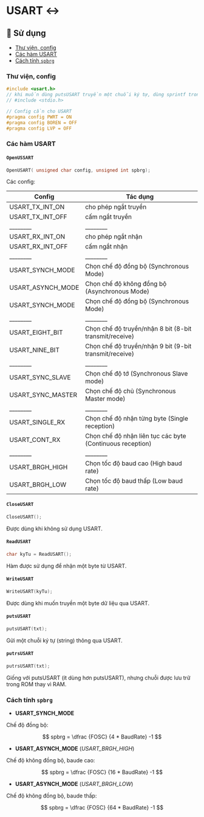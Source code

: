 # USART ↔️

## 🚀 Sử dụng

-   [Thư viện, config](#thư-viện-config)
-   [Các hàm USART](#các-hàm-usart)
-   [Cách tính `spbrg`](#cách-tính-spbrg)

### Thư viện, config

```c
#include <usart.h>
// khi muốn dùng putsUSART truyền một chuỗi ký tự, dùng sprintf trong:
// #include <stdio.h>

// Config cần cho USART
#pragma config PWRT = ON
#pragma config BOREN = OFF
#pragma config LVP = OFF
```

### Các hàm USART

#### `OpenUSSART`

```c
OpenUSART( unsigned char config, unsigned int spbrg);
```

Các config:

| Config            | Tác dụng                                                  |
| ----------------- | --------------------------------------------------------- |
| USART_TX_INT_ON   | cho phép ngắt truyền                                      |
| USART_TX_INT_OFF  | cấm ngắt truyền                                           |
| \_\_\_\_\_\_\_\_  | \_\_\_\_\_\_\_\_                                          |
| USART_RX_INT_ON   | cho phép ngắt nhận                                        |
| USART_RX_INT_OFF  | cấm ngắt nhận                                             |
| \_\_\_\_\_\_\_\_  | \_\_\_\_\_\_\_\_                                          |
| USART_SYNCH_MODE  | Chọn chế độ đồng bộ (Synchronous Mode)                    |
| USART_ASYNCH_MODE | Chọn chế độ không đồng bộ (Asynchronous Mode)             |
| USART_SYNCH_MODE  | Chọn chế độ đồng bộ (Synchronous Mode)                    |
| \_\_\_\_\_\_\_\_  | \_\_\_\_\_\_\_\_                                          |
| USART_EIGHT_BIT   | Chọn chế độ truyền/nhận 8 bit (8-bit transmit/receive)    |
| USART_NINE_BIT    | Chọn chế độ truyền/nhận 9 bit (9-bit transmit/receive)    |
| \_\_\_\_\_\_\_\_  | \_\_\_\_\_\_\_\_                                          |
| USART_SYNC_SLAVE  | Chọn chế độ tớ (Synchronous Slave mode)                   |
| USART_SYNC_MASTER | Chọn chế độ chủ (Synchronous Master mode)                 |
| \_\_\_\_\_\_\_\_  | \_\_\_\_\_\_\_\_                                          |
| USART_SINGLE_RX   | Chọn chế độ nhận từng byte (Single reception)             |
| USART_CONT_RX     | Chọn chế độ nhận liên tục các byte (Continuous reception) |
| \_\_\_\_\_\_\_\_  | \_\_\_\_\_\_\_\_                                          |
| USART_BRGH_HIGH   | Chọn tốc độ baud cao (High baud rate)                     |
| USART_BRGH_LOW    | Chọn tốc độ baud thấp (Low baud rate)                     |

#### `CloseUSART`

```c
CloseUSART();
```

Được dùng khi không sử dụng USART.

#### `ReadUSART`

```c
char kyTu = ReadUSART();
```

Hàm được sử dụng để nhận một byte từ USART.

#### `WriteUSART`

```c
WriteUSART(kyTu);
```

Được dùng khi muốn truyền một byte dữ liệu qua USART.

#### `putsUSART`

```c
putsUSART(txt);
```

Gửi một chuỗi ký tự (string) thông qua USART.

#### `putrsUSART`

```c
putrsUSART(txt);
```

Giống với putsUSART (ít dùng hơn putsUSART), nhưng chuỗi được lưu trữ trong ROM thay vì RAM.

### Cách tính `spbrg`

-   **USART_SYNCH_MODE**

Chế độ đồng bộ:

$$ spbrg = \dfrac {FOSC} {4 * BaudRate} -1 $$

-   **USART_ASYNCH_MODE** (*USART_BRGH_HIGH*)

Chế độ không đồng bộ, baude cao:

$$ spbrg = \dfrac {FOSC} {16 * BaudRate} -1 $$

-   **USART_ASYNCH_MODE** (*USART_BRGH_LOW*)

Chế độ không đồng bộ, baude thấp:

$$ spbrg = \dfrac {FOSC} {64 * BaudRate} -1 $$
